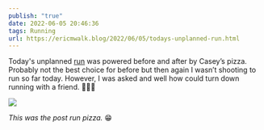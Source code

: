 ```yaml
---
publish: "true"
date: 2022-06-05 20:46:36
tags: Running
url: https://ericmwalk.blog/2022/06/05/todays-unplanned-run.html
---
```


Today's unplanned [run](http://www.strava.com/activities/7261953344) was powered before and after by Casey’s pizza. Probably not the best choice for before but then again I wasn’t shooting to run so far today. However, I was asked and well how could turn down running with a friend. 🏃🏻‍♂️

![](https://ericmwalk.blog/uploads/2022/a24a83f9ce.jpg)

*This was the post run pizza.* 😁